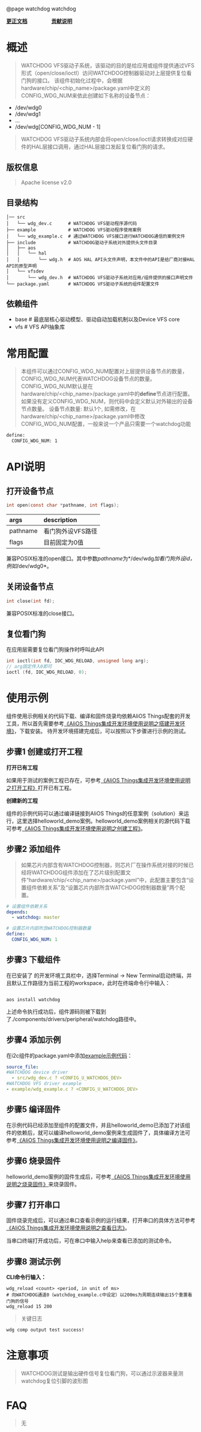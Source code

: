 @page watchdog watchdog

**[更正文档](https://gitee.com/alios-things/watchdog/edit/master/README.md)** &emsp;&emsp;&emsp;&emsp; **[贡献说明](https://help.aliyun.com/document_detail/302301.html)**

# 概述
> WATCHDOG VFS驱动子系统，该驱动的目的是给应用或组件提供通过VFS形式（open/close/ioctl）访问WATCHDOG控制器驱动对上层提供复位看门狗的接口。
> 该组件初始化过程中，会根据hardware/chip/<chip_name>/package.yaml中定义的CONFIG_WDG_NUM来依此创建如下名称的设备节点：

* /dev/wdg0
* /dev/wdg1
* ...
* /dev/wdg[CONFIG_WDG_NUM - 1]

> WATCHDOG VFS驱动子系统内部会将open/close/ioctl请求转换成对应硬件的HAL层接口调用，通过HAL层接口发起复位看门狗的请求。

## 版权信息
> Apache license v2.0

## 目录结构
```tree
│── src
│   └── wdg_dev.c      # WATCHDOG VFS驱动程序源代码
├── example            # WATCHDOG VFS驱动程序使用案例
│   └── wdg_example.c  # 通过WATCHDOG VFS接口进行WATCHDOG通信的案例文件
├── include            # WATCHDOG驱动子系统对外提供头文件目录
│   ├── aos
│   │   └── hal
│   │       └── wdg.h  # AOS HAL API头文件声明，本文件中的API是给厂商对接HAL API的原型声明
│   └── vfsdev
│       └── wdg_dev.h  # WATCHDOG VFS驱动子系统对应用/组件提供的接口声明文件
└── package.yaml       # WATCHDOG VFS驱动子系统的组件配置文件

```

## 依赖组件
* base     # 最底层核心驱动模型、驱动自动加载机制以及Device VFS core
* vfs      # VFS API抽象库

# 常用配置
> 本组件可以通过CONFIG_WDG_NUM配置对上层提供设备节点的数量，CONFIG_WDG_NUM代表WATCHDOG设备节点的数量。
> CONFIG_WDG_NUM默认是在hardware/chip/<chip_name>/package.yaml中的**define**节点进行配置。
> 如果没有定义CONFIG_WDG_NUM，则代码中会定义默认对外输出的设备节点数量。
> 设备节点数量: 默认1个, 如需修改，在hardware/chip/<chip_name>/package.yaml中修改CONFIG_WDG_NUM配置，一般来说一个产品只需要一个watchdog功能
```sh
define:
  CONFIG_WDG_NUM: 1
```

# API说明
## 打开设备节点
```c
int open(const char *pathname, int flags);
```

|args                                    |description|
|:-----                                  |:----|
|pathname                                |看门狗外设VFS路径|
|flags                                   |目前固定为0值|

兼容POSIX标准的open接口。其中参数*pathname*为*/dev/wdg*加看门狗外设id，例如*/dev/wdg0*。

## 关闭设备节点
```c
int close(int fd);
```
兼容POSIX标准的close接口。

## 复位看门狗
在应用层需要复位看门狗操作时呼叫此API
```c
int ioctl(int fd, IOC_WDG_RELOAD, unsigned long arg);
// arg固定传入0即可
ioctl (fd, IOC_WDG_RELOAD, 0);
```

# 使用示例

组件使用示例相关的代码下载、编译和固件烧录均依赖AliOS Things配套的开发工具，所以首先需要参考[《AliOS Things集成开发环境使用说明之搭建开发环境》](https://help.aliyun.com/document_detail/302378.html)，下载安装。
待开发环境搭建完成后，可以按照以下步骤进行示例的测试。

## 步骤1 创建或打开工程

**打开已有工程**

如果用于测试的案例工程已存在，可参考[《AliOS Things集成开发环境使用说明之打开工程》](https://help.aliyun.com/document_detail/302381.html)打开已有工程。

**创建新的工程**

组件的示例代码可以通过编译链接到AliOS Things的任意案例（solution）来运行，这里选择helloworld_demo案例。helloworld_demo案例相关的源代码下载可参考[《AliOS Things集成开发环境使用说明之创建工程》](https://help.aliyun.com/document_detail/302379.html)。

## 步骤2 添加组件
> 如果芯片内部含有WATCHDOG控制器，则芯片厂在操作系统对接的时候已经将WATCHDOG组件添加在了芯片级别配置文件“hardware/chip/<chip_name>/package.yaml”中，此配置主要包含“设置组件依赖关系”及“设置芯片内部所含WATCHDOG控制器数量”两个配置。
```yaml
# 设置组件依赖关系
depends:
  - watchdog: master

# 设置芯片内部所含WATCHDOG控制器数量
define:
  CONFIG_WDG_NUM: 1
```

## 步骤3 下载组件

在已安装了  的开发环境工具栏中，选择Terminal -> New Terminal启动终端，并且默认工作路径为当前工程的workspace，此时在终端命令行中输入：

```shell

aos install watchdog

```

上述命令执行成功后，组件源码则被下载到了./components/drivers/peripheral/watchdog路径中。

## 步骤4 添加示例

在i2c组件的package.yaml中添加[example示例代码](https://gitee.com/alios-things/watchdog/tree/master/example)：

```yaml
source_file:
#WATCHDOG device driver
  - src/wdg_dev.c ? <CONFIG_U_WATCHDOG_DEV>
#WATCHDOG VFS driver example
- example/wdg_example.c ? <CONFIG_U_WATCHDOG_DEV>
```

## 步骤5 编译固件

在示例代码已经添加至组件的配置文件，并且helloworld_demo已添加了对该组件的依赖后，就可以编译helloworld_demo案例来生成固件了，具体编译方法可参考[《AliOS Things集成开发环境使用说明之编译固件》](https://help.aliyun.com/document_detail/302384.html)。

## 步骤6 烧录固件

helloworld_demo案例的固件生成后，可参考[《AliOS Things集成开发环境使用说明之烧录固件》](https://help.aliyun.com/document_detail/302383.html)来烧录固件。

## 步骤7 打开串口

固件烧录完成后，可以通过串口查看示例的运行结果，打开串口的具体方法可参考[《AliOS Things集成开发环境使用说明之查看日志》](https://help.aliyun.com/document_detail/302382.html)。

当串口终端打开成功后，可在串口中输入help来查看已添加的测试命令。

## 步骤8 测试示例

**CLI命令行输入：**
```shell
wdg_reload <count> <period, in unit of ms>
# 向WATCHDOG通道0（watchdog_example.c中设定）以200ms为周期连续输出15个重置看门狗的信号
wdg_reload 15 200
```

> 关键日志
```shell
wdg comp output test success!
```

# 注意事项
> WATCHDOG测试是输出硬件信号复位看门狗，可以通过示波器来量测watchdog复位引脚的波形图

# FAQ
> 无

